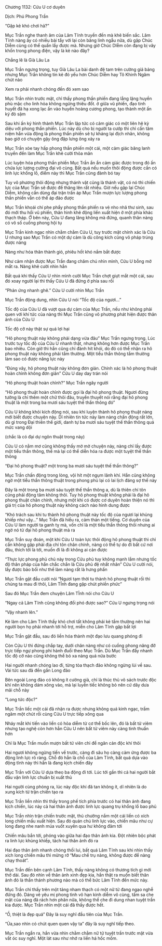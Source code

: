 




Chương 1132: Cửu U cơ duyên


Dịch: Phú Phong Trần

“Gặp kẻ khó chơi hả?”

Mục Trần nghe thanh âm của Lâm Tĩnh truyền đến mà khẽ biến sắc. Lâm Tĩnh nàng ấy có nhiều bài tẩy với lại còn băng linh ngẫu nữa, dù gặp Chúc Diễm cùng có thể quấn lấy được mà. Nhưng giờ Chúc DIễm còn đạng bị vây khốn trong phong điện, vậy là kẻ nào đây?

Chẳng lẽ là Già Lâu La

Mục Trần ngưng trọng, tuy Già Lâu La bài danh đệ tam trên cường giả bảng nhưng Mục Trần không tin kẻ đó yếu hơn Chúc Diễm hay Tô Khinh Ngâm chút nào

Xem ra phải nhanh chóng đến đó xem sao

Mục Trần nhìn trước mặt, chỉ thấy phong thần phiến đang lẳng lặng huyền phù mặc cho linh hỏa không ngừng thiêu đốt. ở giữa vũ phiến, đạo tinh huyết đã hạ xong lạc ấn vào huyền hoàng cương phong, tạo thành một ấn ký đỏ sậm

Sau khi ấn ký hình thành Mục Trần lập tức có cảm giác có một liên hệ kỳ diệu với phong thần phiến. Lúc này dù cho bị người ta cướp thì chỉ cần tâm niệm hắn vừa động là phong thần phiến sẽ tự kháng lại địch nhân, không bao giờ có chuyện gậy ông đập lưng ông xảy ra

Mục Trần xòe tay hấp phong thần phiến một cái, một cảm giác băng lanh truyền đến làm Mục Trần khẽ cười thỏa mãn

Lúc luyện hóa phong thần phiến Mục Trần ẩn ẩn cảm giác được trong đó ấn chứa lực lượng cường đại vô cùng. Bất quá nếu muốn thôi động được cần có linh lực khổng lồ, điểm này thì Mục Trần cũng đành bó tay

Tuy vô phương thôi động nhưng thánh vật cũng là thánh vật, có nó thì chiến lực của Mục Trần sẽ được đề thăng lên rất nhiều. Giờ nếu gặp lại Chúc Diễm, không cần dùng đại trận trấn áp Mục Trần mượn lực lượng phong thần phiến vẫn có thể áp đảo được

Mục Trần khoái chí phe phẩy phong thần phiến ra vẻ nho nhã thư sinh, sau đó mới thu hồi vũ phiến, thân hình khẽ động liền xuất hiện ở một phía khác thạch tháp. Ở bên này, Cửu U đang lăng không mà đứng, quanh thân nàng có vô số cuồng phong hội tụ

Mục Trần kinh ngạc nhìn chằm chằm Cửu U, tuy trước mặt chính xác là Cửu U nhưng sao Mục Trần có một dự cảm là dù công kích cũng vô pháp trúng được nàng

Nàng như hóa thân thành gió, phiêu hốt khó nắm bắt được

Như cảm nhận được Mục Trần đang chăm chú nhìn mình, Cửu U bỗng mở mắt ra. Nàng khẽ cười nhìn hắn

Bất quá khi thấy Cửu U nhìn mình cười Mục Trần chợt giựt mắt một cái, sau đó xoay người lại thì thấy Cửu U đã đứng ở phía sau rồi

“Phản ứng nhanh ghê.” Cửu U cười nhìn Mục Trần

Mục Trần động dung, nhìn Cửu U nói “Tốc độ của ngươi…”

Tốc độ của Cửu U đã vượt qua dự cảm của Mục Trần, nếu như không phải quen với khí tức của nàng thì Mục Trần cũng vô phương phát hiện được thân ảnh của Cửu U

Tốc độ cỡ này thật sự quá lợi hại

“Hô phong thuật này không phải dạng vừa đâu” Mục Trần ngưng trọng. Lúc trước tuy tốc độ của Cửu U nhanh thật, nhưng không hơn được Mục Trần bao nhiêu. Còn giờ thì hắn cũng chỉ đành hít khói, do đó có thể nhận ra hô phong thuật này không phải tầm thường. Một tiểu thần thông tầm thường làm sao có được năng lực này

“Đúng vây, hô phong thuật này không đơn giản. Chính xác là hô phong thuật hoàn chỉnh không đơn giản” Cửu U day day trán nói

“Hô phong thuật hoàn chỉnh?” Mục Trần ngây người

“Hô phong thuật hoàn chỉnh được gọi là đại hô phong thuật. Ngươi đừng tưởng là chỉ thêm một chữ thôi đâu, truyền thuyết nói rằng đại hô phong thuật là một trong ba mươi sáu tuyệt thế thần thông đó”

Cửu U không khỏi kích động nói, sau khi luyện thành hô phong thuật nàng mới biết được chuyện này. Dĩ nhiên tin tức này làm nàng chấn động rất lớn, dù gì trong Đại thiên thế giới, danh tự ba mươi sáu tuyệt thế thần thông quá mức vang dội

(chắc là có đại dự ngôn thuật trong này)

Cửu U có nằm mơ cũng không thấy mờ mờ chuyện này, nàng chỉ lấy được một tiểu thần thông, thế mà lại có thể diễn hóa ra được một tuyệt thế thần thông

“Đại hô phong thuật? một trong ba mươi sáu tuyệt thế thần thông?”

Mục Trần chấn động trong lòng, vội hít một ngụm lãnh khí. Hắn cũng không ngờ một tiểu thần thông thuật trong phong phủ lại có lai lịch đáng sợ thế này

Đây là một trong ba mươi sáu tuyệt thế thần thông a, dù là thiên chí tôn cũng phải động tâm không thôi. Tuy hô phong thuật không phải là đại hô phong thuật chân chính, nhưng một khi có được cơ duyên hoàn thiện nó thì giá trị của hô phong thuật này không cách nào hình dung được

“Khó trách sau khi tu thành hô phong thuật này tốc độ của ngươi lại khủng khiếp như vậy…” Mục Trần đã hiểu ra, cảm thán một tiếng. Cơ duyên của Cửu U làm người ta ganh tỵ mà, vốn chỉ là một tiểu thần thông thôi nhưng ai ngờ nó từ đại hô phong thuật mà ra

Mục Trần suy đoán, một khi Cửu U toàn lực thôi động hô phong thuật thì chỉ cần không gặp phải địa chí tôn chân chính, nàng có thể tự do đi bất cứ nơi đâu, thích tới là tới, muốn đi là đi không ai cản được

“Thực lực phong phủ chủ này trong Cửu phủ tuy không mạnh lắm nhưng tốc độ thân pháp của hắn chắc chắn là Cửu phủ đệ nhất nhân” Cửu U cười nói, lấy được bảo bối như thế làm nàng rất là hưng phấn

Mục Trần gật đầu cười nói “Ngươi tạm thời tu thành hô phong thuật rồi thì chúng ta mau đi thôi, Lâm TĨnh đang gặp chút phiền phức”

Sau đó Mục Trần đem chuyện Lâm TĨnh nói cho Cửu U

“Ngay cả Lâm Tĩnh cũng không đối phó được sao?” Cửu U ngưng trọng nói

“Vậy nhanh lên.”

Kẻ làm cho Lâm Tĩnh thấy khó chơi tất không phải kẻ tầm thường nên hai người bọn họ phải nhanh tới hỗ trợ, miễn cho Lâm Tĩnh gặp bất lợi

Mục Trần gật đầu, sau đó liền hóa thành một đạo lưu quang phóng đi

Còn Cửu U thì đứng chắp tay, dưới chân nàng như có cuồng phong nâng đỡ trực tiếp ngự phong phi hành đuổi theo Mục Trần. Dù Mục Trần đẩy nhanh tốc độ cỡ nào cũng không thể bỏ xa nàng quá nửa bước

Hai người nhanh chóng lao đi, từng tòa thạch đảo không ngừng lùi về sau. Vài tức sau đã đến gần Long đảo

Bên ngoài Long đảo có không ít cường giả, chỉ là thúc thủ vô sách trước độc khí nên không dám xông vào, mà lại luyến tiếc không bỏ nên cứ dây dưa mãi chỗ này

"Long tức độc?"

Mục Trần liếc một cái đã nhận ra được nhưng không quá kinh ngạc, trầm ngâm một chút rồi cùng Cửu U trực tiếp xông qua

Nháy mắt khi tiến vào liền có hỏa diễm từ cơ thể bốc lên, đó là bất tử viêm nhưng tạo nghệ còn hơn hẳn Cửu U nên bất tử viêm này càng tinh thuần hơn

Chỉ là Mục Trần muốn mượn bất tử viên chỉ để ngăn cản độc khí thôi

Hai ngươi không ngừng tiến về trước, càng đi sâu họ càng cảm ứng được ba động linh lực rõ ràng. Chỗ đó hẳn là chỗ của Lâm Tĩnh, bất quá dựa vào động tĩnh này thì hẳn là đang kịch chiến đây

Mục Trần với Cửu U dựa theo ba động đi tới. Lúc tới gần thì cả hai người bắt đầu vận linh lực chuẩn bị xuất thủ

Hai người cùng phóng ra, lúc này độc khí đã tan không ít, dĩ nhiên là do xung kích từ trận chiến tạo ra

Mục Trần liền nhìn thì thấy trong phế tích phía trước có hai thân ảnh đang kịch chiến, lúc này cả hai thân ảnh được linh lực quang trụ khổng lồ bao phủ

Mục Trần nhìn trận chiến trước mặt, thủ chưởng nắm một cái liền có xích long chiến mấu xuất hiện. Sau đó quán chú linh lực vào, chiến mâu như cự long đang nhe nanh múa vuốt xuyên qua hư không đâm tới

Chiến mâu bắn tới, phóng vào giữa hai đạo thân ảnh kia. Đột nhiên bộc phát ra linh lực khủng khiếp, tách hai thân ảnh đó ra

Hai đạo thân ảnh nhanh chóng thối lui, bất quá Lâm Tĩnh sau khi nhìn thấy xích long chiến mâu thì mừng rỡ “Mau chế trụ nàng, không được để nàng chạy thoát”.

Mục Trần đến bên cạnh Lâm Tĩnh, thấy nàng không có thương tích gì mới thở dài. Sau đó nhìn về thân ảnh xinh đẹp kia, hắn thật ra muốn biết thân ảnh đó là thần thánh phương nào mà có thể bức Lâm Tĩnh đến mức này.

Mục Trần chỉ thấy trên một tảng nham thạch có một nữ tử đang ngạo nghễ đứng đó. Dáng vẻ yêu mị phong tình vô hạn kinh diễm vô cùng, tấm sa che mặt của nàng đã rách hơn phân nữa, không thể che đi dung nhan tuyệt trần kia được. Mục Trần nhìn một cái đã thấy được hết.

“Ồ, thiệt là đẹp quá” Đây là suy nghĩ đầu tiên của Mục Trần.

“Ủa,sao nhìn có chút quen quen vậy ta” đây là suy nghĩ tiếp theo.

Mục Trần ngẩn ra, hắn vừa nhìn chằm chằm nữ tử tuyệt trần trước mặt vừa vắt óc suy nghĩ. Một lát sau như nhớ ra liền há hốc mồm.




